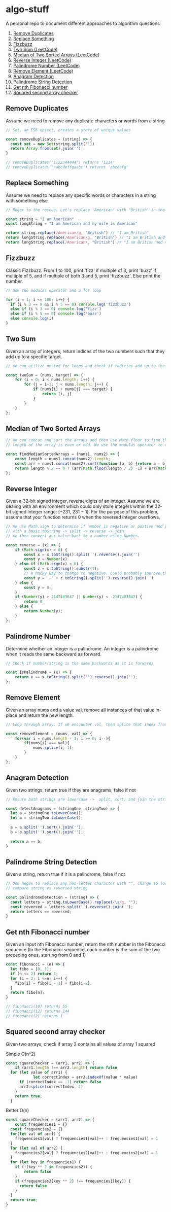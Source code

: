 # algo-stuff
A personal repo to document different approaches to algorithm questions

1) [Remove Duplicates](https://github.com/therealtylerwells/algo-stuff#remove-duplicates)
2) [Replace Something](https://github.com/therealtylerwells/algo-stuff#replace-something)
3) [Fizzbuzz](https://github.com/therealtylerwells/algo-stuff#fizzbuzz)
4) [Two Sum (LeetCode)](https://github.com/therealtylerwells/algo-stuff#two-sum)
5) [Median of Two Sorted Arrays (LeetCode)](https://github.com/therealtylerwells/algo-stuff#median-of-two-sorted-arrays)
6) [Reverse Integer (LeetCode)](https://github.com/therealtylerwells/algo-stuff#reverse-integer)
7) [Palindrome Number (LeetCode)](https://github.com/therealtylerwells/algo-stuff#palindrome-number)
8) [Remove Element (LeetCode)](https://github.com/therealtylerwells/algo-stuff#remove-element)
9) [Anagram Detection](https://github.com/therealtylerwells/algo-stuff#anagram-detection)
10) [Palindrome String Detection](https://github.com/therealtylerwells/algo-stuff#palindrome-string-detection)
11) [Get nth Fibonacci number](https://github.com/therealtylerwells/algo-stuff#get-nth-fibonacci-number)
12) [Squared second array checker](https://github.com/therealtylerwells/algo-stuff#squared-second-array-checker)

## Remove Duplicates
Assume we need to remove any duplicate characters or words from a string
```js
// Set, an ES6 object, creates a store of unique values

const removeDuplicates = (string) => {
  const set = new Set(string.split(''))
  return Array.from(set).join('');
}

// removeDuplicates('1122344444') returns '1234'
// removeDuplicates('aabcdeffgaabc') returns 'abcdefg'

```

## Replace Something
Assume we need to replace any specific words or characters in a string with something else
```js
// Regex to the rescue. Let's replace 'American' with 'British' in the following string

const string = "I am American"
const longString = "I am American and my wife is American"

return string.replace(/American/g, "British") // "I am British"
return longString.replace(/American/g, "British") // "I am British and my wife is British"
return longString.replace(/American/, "British") // "I am British and my wife is American"
```

## Fizzbuzz
Classic Fizzbuzz. From 1 to 100, print 'fizz' if multiple of 3, print 'buzz' if multiple of 5, and if multiple of both 3 and 5, print 'fizzbuzz'. Else print the number.
```js
// Use the modulas operator and a for loop

for (i = 1; i <= 100; i++) {
  if (i % 3 == 0 && i % 5 == 0) console.log('fizzbuzz')
  else if (i % 3 == 0) console.log('fizz')
  else if (i % 5 == 0) console.log('buzz')
  else console.log(i)
}
```

## Two Sum
Given an array of integers, return indices of the two numbers such that they add up to a specific target.

```js
// We can utilize nested for loops and check if indicies add up to the target we want

const twoSum = (nums, target) => {
    for (i = 0; i < nums.length; i++) {
        for (j = i+1; j < nums.length; j++) {
            if (nums[i] + nums[j] === target) {
                return [i, j]
            }
        }
    }
};
```

## Median of Two Sorted Arrays
```js
// We can concat and sort the arrays and then use Math.floor to find the median based on whether the 
// length of the array is even or odd. We use the modulas operator to determine even or odd.

const findMedianSortedArrays = (nums1, nums2) => {
    const length = nums1.concat(nums2).length;
    const arr = nums1.concat(nums2).sort(function (a, b) {return a - b})
    return length % 2 == 0 ? (arr[Math.floor(length / 2) -1] + arr[Math.floor(length / 2)]) / 2 : arr[Math.floor(length / 2)]
};
```

## Reverse Integer
Given a 32-bit signed integer, reverse digits of an integer. Assume we are dealing with an environment which could only store integers within the 32-bit signed integer range: [−231,  231 − 1]. For the purpose of this problem, assume that your function returns 0 when the reversed integer overflows.
```js
// We use Math.sign to determine if number is negative or postive and proceed conditionally 
// with a basic toString -> split -> reverse -> join. 
// We then convert our value back to a number using Number.

const reverse = (x) => {
    if (Math.sign(x) > 0) {
        const x = x.toString().split('').reverse().join('')
        const y = Number(x)
    } else if (Math.sign(x) < 0) {
        const z = x.toString().substr(1);
        // A hacky way to change to negative. Could probably improve this
        const y = '-' + z.toString().split('').reverse().join('')
    } else {
        const y = 0;
    }
    if (Number(y) > 2147483647 || Number(y) < -2147483647) {
        return 0
    } else {
        return Number(y);
    }
};
```
## Palindrome Number
Determine whether an integer is a palindrome. An integer is a palindrome when it reads the same backward as forward.

```js
// Check if number/string is the same backwards as it is forwards

const isPalindrome = (x) => {
    return x == x.toString().split('').reverse().join('');
};
```
## Remove Element
Given an array nums and a value val, remove all instances of that value in-place and return the new length.

```js
// Loop through array. If we encounter val, then splice that index from the array.

const removeElement = (nums, val) => {
    for(var i = nums.length - 1; i >= 0; i--){
        if(nums[i] === val){
            nums.splice(i, 1);
        }
    }
};
```

## Anagram Detection
Given two strings, return true if they are anagrams, false if not

```js
// Ensure both strings are lowercase ->  split, sort, and join the strings -> compare them.

const detectAnagrams = (stringOne, stringTwo) => {
  let a = stringOne.toLowerCase();
  let b = stringTwo.toLowerCase();
  
  a = a.split('').sort().join('');
  b = b.split('').sort().join('');
  
  return a == b;
}
```

## Palindrome String Detection
Given a string, return true if it is a palindrome, false if not

```js
// Use Regex to replace any non-letter character with "", change to lowerCase, and 
// compare string vs reversed string

const palindromeDetection = (string) => {
  const letters = string.toLowerCase().replace(/\s/g, "");
  const reversed = letters.split('').reverse().join('');
  return letters == reversed;
}
```

## Get nth Fibonacci number
Given an input nth Fibonacci number, return the nth number in the Fibonacci sequence
(In the Fibonacci sequence, each number is the sum of the two preceding ones, starting from 0 and 1)

```js
const fibonacci = (n) => {
  let fibo = [0, 1];
  if (n <= 2) return 1;
  for (i = 2; i <=n; i++) {
    fibo[i] = fibo[i - 1] + fibo[i-2];
  }
  return fibo[n];
}

// fibonacci(10) returns 55
// fibonacci(12) returns 144
// fibonacci(2) returns 1
```

## Squared second array checker
Given two arrays, check if array 2 contains all values of array 1 squared 

Simple O(n^2)

```js
const squareChecker = (arr1, arr2) => {
	if (arr1.length !== arr2.length) return false
  for (let value of arr1) {
			let correctIndex = arr2.indexOf(value * value)
      if (correctIndex == -1) return false
      arr2.splice(correctIndex, 1)
    }
    return true;
  }
```

Better O(n)

```js
const squareChecker = (arr1, arr2) => {
	const frequencies1 = {}
  const frequencies2 = {}
  for(let val of arr1) {
  	frequencies1[val] ? frequencies1[val]++ : frequencies1[val] = 1     
  }
  for (let val of arr2) {
  	frequencies2[val] ? frequencies2[val]++ : frequencies2[val] = 1
  }
  for (let key in frequencies1) {
  	if (!(key ** 2 in frequencies2)) {
	    return false
    }
    if (frequencies2[key ** 2] !== frequencies1[key]) {
      return false
    }
  }
  return true;
}
```
